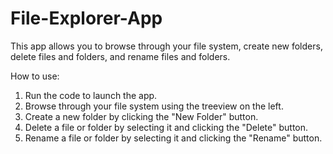 # File-Explorer-App
This app allows you to browse through your file system, create new folders, delete files and folders, and rename files and folders.


How to use:

1.    Run the code to launch the app.
2.    Browse through your file system using the treeview on the left.
3.    Create a new folder by clicking the "New Folder" button.
4.    Delete a file or folder by selecting it and clicking the "Delete" button.
5.    Rename a file or folder by selecting it and clicking the "Rename" button.
